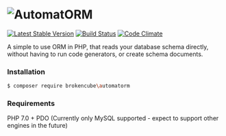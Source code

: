# <img src='https://www.brokencube.co.uk/resource/AutomatormLogo.png?2' alt='AutomatORM'>
[![Latest Stable Version](https://poser.pugx.org/brokencube/automatorm/v/stable)](https://packagist.org/packages/brokencube/automatorm) 
[![Build Status](https://travis-ci.org/brokencube/automatorm.svg?branch=master)](https://travis-ci.org/brokencube/automatorm) 
[![Code Climate](https://codeclimate.com/github/brokencube/automatorm/badges/gpa.svg)](https://codeclimate.com/github/brokencube/automatorm) 

A simple to use ORM in PHP, that reads your database schema directly, without having to run code generators, or create schema documents.

### Installation
```bash
$ composer require brokencube\automatorm
```

### Requirements
PHP 7.0 + PDO (Currently only MySQL supported - expect to support other engines in the future)
